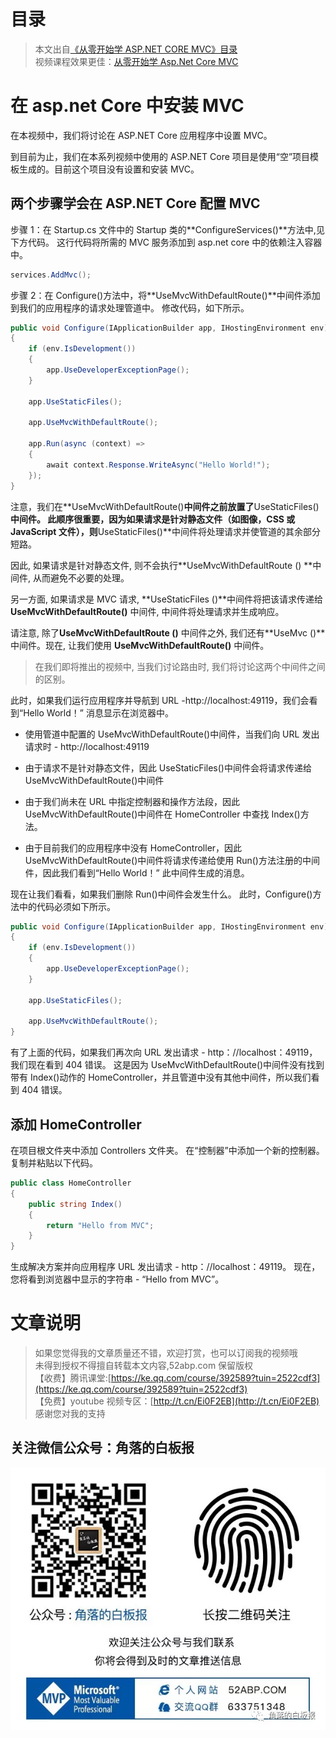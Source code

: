 # 目录

> 本文出自[《从零开始学 ASP.NET CORE MVC》目录](https://www.52abp.com/wiki/mvc/0.1.4/1.Intro) </br>
> 视频课程效果更佳：[从零开始学 Asp.Net Core MVC](https://study.163.com/course/courseMain.htm?courseId=1209215803&share=2&shareId=400000000309007) </br>

# 在 asp.net Core 中安装 MVC

在本视频中，我们将讨论在 ASP.NET Core 应用程序中设置 MVC。

到目前为止，我们在本系列视频中使用的 ASP.NET Core 项目是使用“空”项目模板生成的。目前这个项目没有设置和安装 MVC。

## 两个步骤学会在 ASP.NET Core 配置 MVC

步骤 1：在 Startup.cs 文件中的 Startup 类的**ConfigureServices()**方法中,见下方代码。 这行代码将所需的 MVC 服务添加到 asp.net core 中的依赖注入容器中。

```csharp
services.AddMvc();
```

步骤 2：在 Configure()方法中，将**UseMvcWithDefaultRoute()**中间件添加到我们的应用程序的请求处理管道中。 修改代码，如下所示。

```csharp
public void Configure(IApplicationBuilder app, IHostingEnvironment env)
{
    if (env.IsDevelopment())
    {
        app.UseDeveloperExceptionPage();
    }

    app.UseStaticFiles();

    app.UseMvcWithDefaultRoute();

    app.Run(async (context) =>
    {
        await context.Response.WriteAsync("Hello World!");
    });
}
```

注意，我们在**UseMvcWithDefaultRoute()**中间件之前放置了**UseStaticFiles()**中间件。 此顺序很重要，因为如果请求是针对静态文件（如图像，CSS 或 JavaScript 文件），则**UseStaticFiles()**中间件将处理请求并使管道的其余部分短路。

因此, 如果请求是针对静态文件, 则不会执行**UseMvcWithDefaultRoute () **中间件, 从而避免不必要的处理。

另一方面, 如果请求是 MVC 请求, **UseStaticFiles ()**中间件将把该请求传递给 **UseMvcWithDefaultRoute()** 中间件, 中间件将处理请求并生成响应。

请注意, 除了**UseMvcWithDefaultRoute ()** 中间件之外, 我们还有**UseMvc ()**中间件。现在, 让我们使用 **UseMvcWithDefaultRoute()** 中间件。

> 在我们即将推出的视频中, 当我们讨论路由时, 我们将讨论这两个中间件之间的区别。

此时，如果我们运行应用程序并导航到 URL -http://localhost:49119，我们会看到“Hello World！” 消息显示在浏览器中。

- 使用管道中配置的 UseMvcWithDefaultRoute()中间件，当我们向 URL 发出请求时 - http://localhost:49119

- 由于请求不是针对静态文件，因此 UseStaticFiles()中间件会将请求传递给 UseMvcWithDefaultRoute()中间件

- 由于我们尚未在 URL 中指定控制器和操作方法段，因此 UseMvcWithDefaultRoute()中间件在 HomeController 中查找 Index()方法。

- 由于目前我们的应用程序中没有 HomeController，因此 UseMvcWithDefaultRoute()中间件将请求传递给使用 Run()方法注册的中间件，因此我们看到“Hello World！” 此中间件生成的消息。

现在让我们看看，如果我们删除 Run()中间件会发生什么。 此时，Configure()方法中的代码必须如下所示。

```csharp
public void Configure(IApplicationBuilder app, IHostingEnvironment env)
{
    if (env.IsDevelopment())
    {
        app.UseDeveloperExceptionPage();
    }

    app.UseStaticFiles();

    app.UseMvcWithDefaultRoute();
}
```

有了上面的代码，如果我们再次向 URL 发出请求 - http：//localhost：49119，我们现在看到 404 错误。 这是因为 UseMvcWithDefaultRoute()中间件没有找到带有 Index()动作的 HomeController，并且管道中没有其他中间件，所以我们看到 404 错误。

## 添加 HomeController

在项目根文件夹中添加 Controllers 文件夹。 在“控制器”中添加一个新的控制器。 复制并粘贴以下代码。

```csharp
public class HomeController
{
    public string Index()
    {
        return "Hello from MVC";
    }
}
```

生成解决方案并向应用程序 URL 发出请求 - http：//localhost：49119。 现在，您将看到浏览器中显示的字符串 - “Hello from MVC”。

# 文章说明

> 如果您觉得我的文章质量还不错，欢迎打赏，也可以订阅我的视频哦 </br>
> 未得到授权不得擅自转载本文内容,52abp.com 保留版权 </br>
> 【收费】腾讯课堂:[https://ke.qq.com/course/392589?tuin=2522cdf3](https://ke.qq.com/course/392589?tuin=2522cdf3) </br>
> 【免费】youtube 视频专区：[http://t.cn/Ei0F2EB](http://t.cn/Ei0F2EB) </br>
> 感谢您对我的支持

## 关注微信公众号：角落的白板报

![公众号：角落的白板报](images/jiaoluowechat.png)
